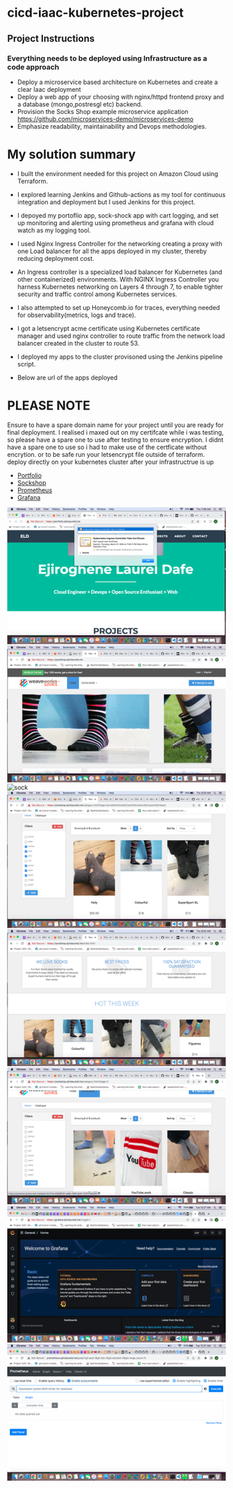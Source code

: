 # cicd-iaac-kubernetes-project

## Project Instructions

### Everything needs to be deployed using Infrastructure as a code approach
- Deploy a microservice based architecture on Kubernetes and create a clear Iaac deployment 
- Deploy a web app of your choosing with nginx/httpd frontend proxy and a database (mongo,postresgl etc) backend.
- Provision the Socks Shop example microservice application https://github.com/microservices-demo/microservices-demo
- Emphasize readability, maintainability and Devops methodologies. 

# My solution summary
- I built the environment needed for this project on Amazon Cloud using Terraform.
- I explored learning Jenkins and Github-actions as my tool for continuous integration and deployment but I used Jenkins for this project.
- I depoyed my portoflio app, sock-shock app with cart logging, and set up monitoring and alerting using prometheus and grafana with cloud watch as my logging tool. 
- I used Nginx Ingress Controller for the networking creating a proxy with one Load balancer for all the apps deployed in my cluster, thereby reducing deployment cost.
- An Ingress controller is a specialized load balancer for Kubernetes (and other containerized) environments. With NGINX Ingress Controller you harness Kubernetes         networking on Layers 4 through 7, to enable tighter security and traffic control among Kubernetes services.

- I also attempted to set up Honeycomb.io for traces, everything needed for observability(metrics, logs and trace).

- I got a letsencrypt acme certificate using Kubernetes certificate manager and used nginx controller to route traffic from the network load balancer created in the cluster to route 53.
- I deployed my apps to the cluster provisoned using the Jenkins pipeline script.
- Below are url of the apps deployed  

# PLEASE NOTE
Ensure to have a spare domain name for your project until you are ready for final deployment. I realised i maxed out on my certifcate while i was testing, so please have a spare one to use after testing to ensure encryption. I didnt have a spare one to use so i had to make use of the certficate without encrytion.
or to be safe run your letsencrypt file outside of terraform. deploy directly on your kubernetes cluster after your infrastructrue is up

- [Portfolio](https://portfolio.ejirolaureld.me)
- [Sockshop](https://sockshop.ejirolaureld.me)
- [Prometheus](https://prometheus.ejirolaureld.me)
- [Grafana](https://grafana.ejirolaureld.me)

![portfolio](./images/portfolio.png)
![sock](./images/sockshop.png)
![sock](./images/sockshop1.png)  
![sock](./images/sockshop2.png)  
![sock](./images/sockshop3.png)  
![sock](./images/sockshop4.png)  
![grafana](./images/grafana.png)  
![prometheus](./images/prometheus.png)  
